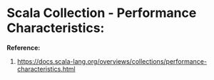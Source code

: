 # Scala Collection - Performance Characteristics: 

**Reference:**  
1. https://docs.scala-lang.org/overviews/collections/performance-characteristics.html

